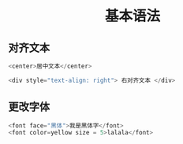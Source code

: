 # <center>基本语法</center>
## 对齐文本


```C
<center>居中文本</center>

<div style="text-align: right"> 右对齐文本 </div>
```

## 更改字体
```C
<font face="黑体">我是黑体字</font>
<font color=yellow size = 5>lalala</font>
```



